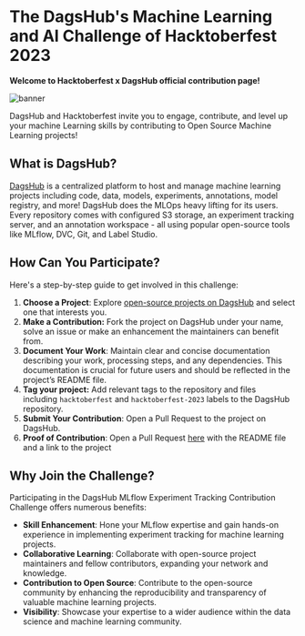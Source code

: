 # The DagsHub's Machine Learning and AI Challenge of Hacktoberfest 2023

**Welcome to Hacktoberfest x DagsHub official contribution page!**

![banner](https://github.com/DagsHub/Hacktoberfest-Issues/assets/66431403/5162bc97-0b19-4c0f-b24b-5e263876e29c)

DagsHub and Hacktoberfest invite you to engage, contribute, and level up your machine Learning skills by contributing to Open Source Machine Learning projects!

## What is DagsHub?

[DagsHub](https://dagshub.com/) is a centralized platform to host and manage machine learning projects including code, data, models, experiments, annotations, model registry, and more! DagsHub does the MLOps heavy lifting for its users. Every repository comes with configured S3 storage, an experiment tracking server, and an annotation workspace - all using popular open-source tools like MLflow, DVC, Git, and Label Studio.

## **How Can You Participate?**

Here's a step-by-step guide to get involved in this challenge:

1. **Choose a Project**: Explore [open-source projects on DagsHub](https://dagshub.com/explore/repos) and select one that interests you.
2. **Make a Contribution:** Fork the project on DagsHub under your name, solve an issue or make an enhancement the maintainers can benefit from.
3. **Document Your Work**: Maintain clear and concise documentation describing your work, processing steps, and any dependencies. This documentation is crucial for future users and should be reflected in the project’s README file.
4. **Tag your project:** Add relevant tags to the repository and files including `hacktoberfest` and `hacktoberfest-2023` labels to the DagsHub repository.
5. **Submit Your Contribution**: Open a Pull Request to the project on DagsHub.
6. **Proof of Contribution**: Open a Pull Request [here](https://github.com/DagsHub/Hacktoberfest-Issues) with the README file and a link to the project

## **Why Join the Challenge?**

Participating in the DagsHub MLflow Experiment Tracking Contribution Challenge offers numerous benefits:

- **Skill Enhancement**: Hone your MLflow expertise and gain hands-on experience in implementing experiment tracking for machine learning projects.
- **Collaborative Learning**: Collaborate with open-source project maintainers and fellow contributors, expanding your network and knowledge.
- **Contribution to Open Source**: Contribute to the open-source community by enhancing the reproducibility and transparency of valuable machine learning projects.
- **Visibility**: Showcase your expertise to a wider audience within the data science and machine learning community.
